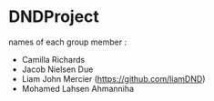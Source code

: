 # DNDProject

names of each group member :
- Camilla Richards 
- Jacob Nielsen Due 
- Liam John Mercier (https://github.com/liamDND)
- Mohamed Lahsen Ahmanniha
  
